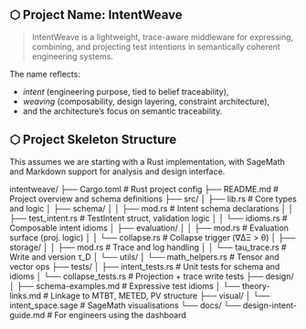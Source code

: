 ## ⬡ Project Name: IntentWeave

> IntentWeave is a lightweight, trace-aware middleware for expressing, combining, and projecting test intentions in semantically coherent engineering systems.

The name reflects:

- _intent_ (engineering purpose, tied to belief traceability),    
- _weaving_ (composability, design layering, constraint architecture),
- and the architecture’s focus on semantic traceability.

## ⬡ Project Skeleton Structure

This assumes we are starting with a Rust implementation, with SageMath and Markdown support for analysis and design interface.

intentweave/
├── Cargo.toml                                     # Rust project config
├── README.md                                  # Project overview and schema definitions
├── src/
│   ├── lib.rs                                            # Core types and logic
│   ├── schema/
│   │   ├── mod.rs                                     # Intent schema declarations
│   │   ├── test_intent.rs                           # TestIntent struct, validation logic
│   │   └── idioms.rs                                 # Composable intent idioms
│   ├── evaluation/
│   │   ├── mod.rs                                    # Evaluation surface (proj. logic)
│   │   └── collapse.rs                              # Collapse trigger (∇ΔΞ > θ)
│   ├── storage/
│   │   ├── mod.rs                                    # Trace and log handling
│   │   └── tau_trace.rs                             # Write and version τ_D
│   └── utils/
│       └── math_helpers.rs                      # Tensor and vector ops
├── tests/
│   ├── intent_tests.rs                             # Unit tests for schema and idioms
│   └── collapse_tests.rs                         # Projection + trace write tests
├── design/
│   ├── schema-examples.md                # Expressive test idioms
│   └── theory-links.md                          # Linkage to MTBT, METED, PV structure
├── visual/
│   └── intent_space.sage                      # SageMath visualisations
└── docs/
    └── design-intent-guide.md         # For engineers using the dashboard

